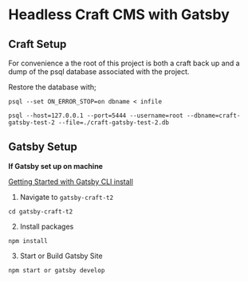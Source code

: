 # Headless Craft CMS with Gatsby 

## Craft Setup

For convenience a the root of this project is both a craft back up and a dump of the psql database associated with the project. 

Restore the database with;

```shell
psql --set ON_ERROR_STOP=on dbname < infile
```

```shell
psql --host=127.0.0.1 --port=5444 --username=root --dbname=craft-gatsby-test-2 --file=./craft-gatsby-test-2.db
```


## Gatsby Setup

__If Gatsby set up on machine__

[Getting Started with Gatsby CLI install](https://www.gatsbyjs.com/docs/tutorial/part-0/#gatsby-cli)

1. Navigate to `gatsby-craft-t2` 

```shell
cd gatsby-craft-t2 

```

2. Install packages 

```shell 
npm install
```

3. Start or Build Gatsby Site

```shell 
npm start or gatsby develop
```